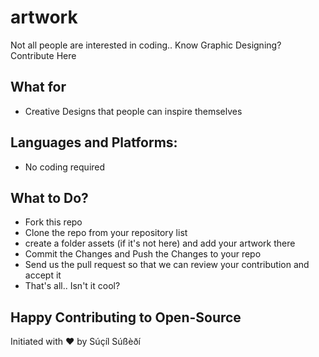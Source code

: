# artwork
Not all people are interested in coding.. Know Graphic Designing? Contribute Here

## What for
- Creative Designs that people can inspire themselves

## Languages and Platforms:
- No coding required

## What to Do?
- Fork this repo
- Clone the repo from your repository list
- create a folder assets (if it's not here) and add your artwork there
- Commit the Changes and Push the Changes to your repo
- Send us the pull request so that we can review your contribution and accept it
- That's all.. Isn't it cool?

## Happy Contributing to Open-Source

Initiated with ❤️ by Súçíl Súßèðí
